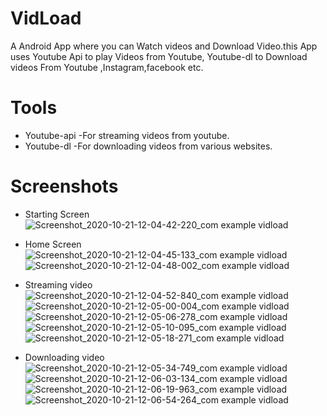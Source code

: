 # VidLoad
A Android App where you can Watch videos and Download Video.this App uses Youtube Api to play Videos from Youtube, Youtube-dl to Download videos From Youtube ,Instagram,facebook etc.
# Tools
 * Youtube-api
    -For streaming videos from youtube.
* Youtube-dl
	  -For downloading videos from various websites.
# Screenshots
 * Starting Screen
 ![Screenshot_2020-10-21-12-04-42-220_com example vidload](https://user-images.githubusercontent.com/68410510/96682691-d127ca00-1396-11eb-8ee1-d2eb5291fd29.jpg)
 
 * Home Screen
 ![Screenshot_2020-10-21-12-04-45-133_com example vidload](https://user-images.githubusercontent.com/68410510/96682773-eb61a800-1396-11eb-8f3e-165820d1a89a.jpg)
 ![Screenshot_2020-10-21-12-04-48-002_com example vidload](https://user-images.githubusercontent.com/68410510/96682900-18ae5600-1397-11eb-82fe-fccf6a77ebcf.jpg)
 
 * Streaming video
 ![Screenshot_2020-10-21-12-04-52-840_com example vidload](https://user-images.githubusercontent.com/68410510/96683077-4b584e80-1397-11eb-88f2-fcdeaa19f1ed.jpg)
 ![Screenshot_2020-10-21-12-05-00-004_com example vidload](https://user-images.githubusercontent.com/68410510/96683347-b4d85d00-1397-11eb-81f1-b40771b20d41.jpg)
![Screenshot_2020-10-21-12-05-06-278_com example vidload](https://user-images.githubusercontent.com/68410510/96683403-c4f03c80-1397-11eb-82f4-9052a1ce0c57.jpg)
![Screenshot_2020-10-21-12-05-10-095_com example vidload](https://user-images.githubusercontent.com/68410510/96683468-dafdfd00-1397-11eb-8a94-c04843611438.jpg)
![Screenshot_2020-10-21-12-05-18-271_com example vidload](https://user-images.githubusercontent.com/68410510/96683568-f6690800-1397-11eb-936e-c8edc41979b8.jpg)

* Downloading video
![Screenshot_2020-10-21-12-05-34-749_com example vidload](https://user-images.githubusercontent.com/68410510/96683656-113b7c80-1398-11eb-8c40-6f15b0bec83d.jpg)
![Screenshot_2020-10-21-12-06-03-134_com example vidload](https://user-images.githubusercontent.com/68410510/96683686-1a2c4e00-1398-11eb-9a12-460455574b71.jpg)
![Screenshot_2020-10-21-12-06-19-963_com example vidload](https://user-images.githubusercontent.com/68410510/96683709-23b5b600-1398-11eb-972c-8e230464e56d.jpg)
![Screenshot_2020-10-21-12-06-54-264_com example vidload](https://user-images.githubusercontent.com/68410510/96683743-2fa17800-1398-11eb-9bb2-a417ed4d5e54.jpg)
